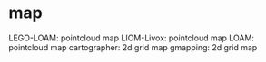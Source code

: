 # map

LEGO-LOAM: pointcloud map 
LIOM-Livox: pointcloud map
LOAM: pointcloud map
cartographer: 2d grid map
gmapping: 2d grid map